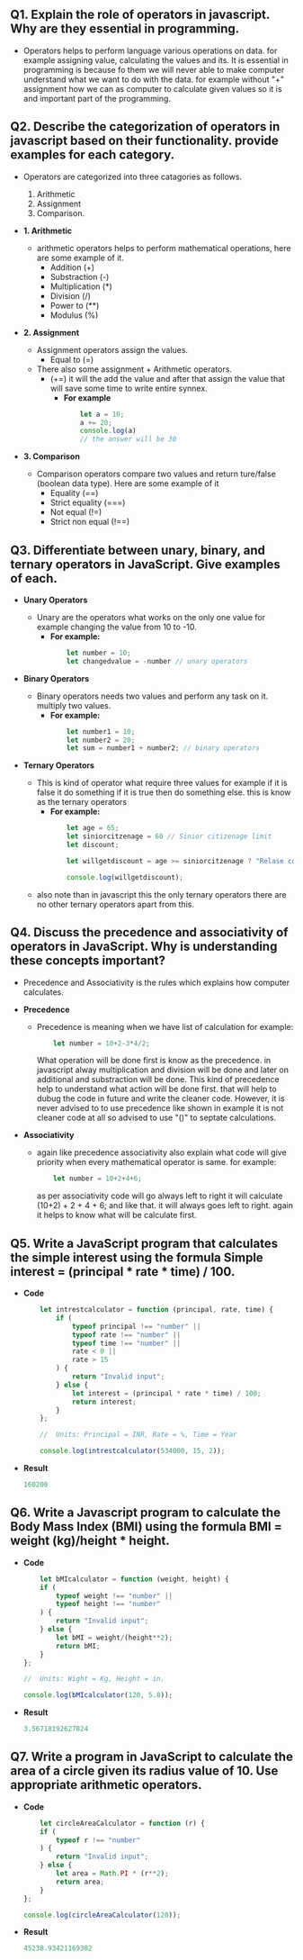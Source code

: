 ## Q1. Explain the role of operators in javascript. Why are they essential in programming.
- Operators helps to perform language various operations on data. for example assigning value, calculating the values and its. It is essential in programming is because fo them we will never able to make computer understand what we want to do with the data. for example without "+" assignment how we can as computer to calculate given values so it is and important part of the programming.

## Q2. Describe the categorization of operators in javascript based on their functionality. provide examples for each category.
- Operators are categorized into three catagories as follows.
    1. Arithmetic
    2. Assignment
    3. Comparison. 

- **1. Arithmetic**
    - arithmetic operators helps to perform mathematical operations, here are some example of it.
        - Addition (+)
        - Substraction (-)
        - Multiplication (*)
        - Division (/)
        - Power to (**)
        - Modulus (%)


- **2. Assignment**
    - Assignment operators assign the values. 
        - Equal to (=)
    - There also some assignment + Arithmetic operators.
        - (+=) it will the add the value and after that assign the value that will save some time to write entire synnex.
            - **For example**
                ```javascript
                    let a = 10;
                    a += 20;
                    console.log(a)
                    // the answer will be 30
                ```
- **3. Comparison**
    - Comparison operators compare two values and return ture/false (boolean data type). Here are some example of it
        - Equality (==)
        - Strict equality (===)
        - Not equal (!=)
        - Strict non equal (!==)

## Q3. Differentiate between unary, binary, and ternary operators in JavaScript. Give examples of each.
- **Unary Operators**
    - Unary are the operators what works on the only one value for example changing the value from 10 to -10.
        - **For example:**
            ```javascript
                let number = 10;
                let changedvalue = -number // unary operators
            ```

- **Binary Operators**
    - Binary operators needs two values and perform any task on it. multiply two values.
        - **For example:**
            ```javascript
                let number1 = 10;
                let number2 = 20;
                let sum = number1 + number2; // binary operators
            ```
- **Ternary Operators**
    - This is kind of operator what require three values for example if it is false it do something if it is true then do something else. this is know as the ternary operators
        - **For example:**
            ```javascript
                let age = 65;
                let siniorcitzenage = 60 // Sinior citizenage limit
                let discount;

                let willgetdiscount = age >= siniorcitzenage ? "Relase coupen" : "No discount"; // ternary operator

                console.log(willgetdiscount);
            ```
    - also note than in javascript this the only ternary operators there are no other ternary operators apart from this. 

## Q4.  Discuss the precedence and associativity of operators in JavaScript. Why is understanding these concepts important?

- Precedence and Associativity is the rules which explains how computer calculates. 

- **Precedence**
    - Precedence is meaning when we have list of calculation for example:
        ```javascript 
            let number = 10+2-3*4/2;
        ```
        What operation will be done first is know as the precedence. in javascript alway multiplication and division will be done and later on additional and substraction will be done. This kind of precedence help to understand what action will be done first. that will help to dubug the code in future and write the cleaner code. However, it is never advised to to use precedence like shown in example it is not cleaner code at all so advised to use  "()" to septate calculations. 
- **Associativity**
    - again like precedence associativity also explain what code will give priority when every mathematical operator is same. for example:
        ```javascript 
            let number = 10+2+4+6;
        ```
        as per associativity code will go always left to right it will calculate (10+2) + 2 + 4 + 6; and like that. it will always goes left to right. again it helps to know what will be calculate first. 

## Q5.  Write a JavaScript program that calculates the simple interest using the formula Simple interest = (principal * rate * time) / 100.
- **Code**
    ```Javascript
        let intrestcalculator = function (principal, rate, time) {
            if (
                typeof principal !== "number" ||
                typeof rate !== "number" ||
                typeof time !== "number" ||
                rate < 0 ||
                rate > 15
            ) {
                return "Invalid input";
            } else {
                let interest = (principal * rate * time) / 100;
                return interest;
            }
        };

        //  Units: Principal = INR, Rate = %, Time = Year

        console.log(intrestcalculator(534000, 15, 2));

    ```
- **Result**
    ```Javascript
    160200
    ```
## Q6.  Write a Javascript program to calculate the Body Mass Index (BMI) using the formula BMI = weight (kg)/height * height.
- **Code**
    ```Javascript
        let bMIcalculator = function (weight, height) {
        if (
            typeof weight !== "number" ||
            typeof height !== "number"
        ) {
            return "Invalid input";
        } else {
            let bMI = weight/(height**2);
            return bMI;
        }
    };

    //  Units: Wight = Kg, Height = in.

    console.log(bMIcalculator(120, 5.8));
    ```
- **Result**
    ```Javascript
    3.56718192627824
    ```
## Q7.  Write a program in JavaScript to calculate the area of a circle given its radius value of 10. Use appropriate arithmetic operators.
- **Code**
    ```Javascript
        let circleAreaCalculator = function (r) {
        if (
            typeof r !== "number"
        ) {
            return "Invalid input";
        } else {
            let area = Math.PI * (r**2);
            return area;
        }
    };

    console.log(circleAreaCalculator(120));
    ```
- **Result**
    ```Javascript
    45238.93421169302
    ```